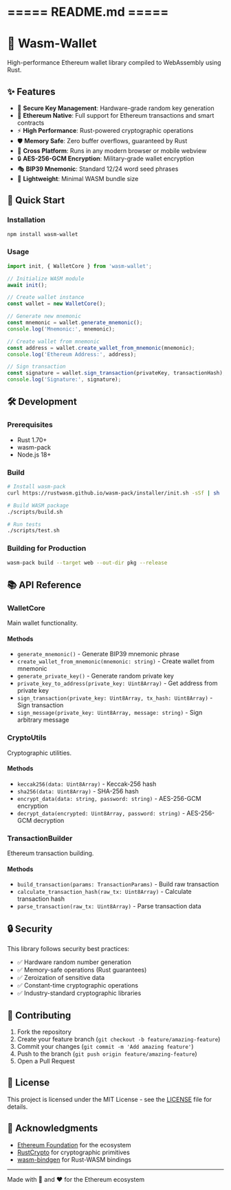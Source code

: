 
# ===== README.md =====
# 🦀 Wasm-Wallet

High-performance Ethereum wallet library compiled to WebAssembly using Rust.

## ✨ Features

- 🔐 **Secure Key Management**: Hardware-grade random key generation
- 🎯 **Ethereum Native**: Full support for Ethereum transactions and smart contracts
- ⚡ **High Performance**: Rust-powered cryptographic operations
- 🛡️ **Memory Safe**: Zero buffer overflows, guaranteed by Rust
- 📱 **Cross Platform**: Runs in any modern browser or mobile webview
- 🔒 **AES-256-GCM Encryption**: Military-grade wallet encryption
- 🎭 **BIP39 Mnemonic**: Standard 12/24 word seed phrases
- 🚀 **Lightweight**: Minimal WASM bundle size

## 🚀 Quick Start

### Installation

```bash
npm install wasm-wallet
```

### Usage

```javascript
import init, { WalletCore } from 'wasm-wallet';

// Initialize WASM module
await init();

// Create wallet instance
const wallet = new WalletCore();

// Generate new mnemonic
const mnemonic = wallet.generate_mnemonic();
console.log('Mnemonic:', mnemonic);

// Create wallet from mnemonic
const address = wallet.create_wallet_from_mnemonic(mnemonic);
console.log('Ethereum Address:', address);

// Sign transaction
const signature = wallet.sign_transaction(privateKey, transactionHash);
console.log('Signature:', signature);
```

## 🛠️ Development

### Prerequisites

- Rust 1.70+
- wasm-pack
- Node.js 18+

### Build

```bash
# Install wasm-pack
curl https://rustwasm.github.io/wasm-pack/installer/init.sh -sSf | sh

# Build WASM package
./scripts/build.sh

# Run tests
./scripts/test.sh
```

### Building for Production

```bash
wasm-pack build --target web --out-dir pkg --release
```

## 📚 API Reference

### WalletCore

Main wallet functionality.

#### Methods

- `generate_mnemonic()` - Generate BIP39 mnemonic phrase
- `create_wallet_from_mnemonic(mnemonic: string)` - Create wallet from mnemonic
- `generate_private_key()` - Generate random private key
- `private_key_to_address(private_key: Uint8Array)` - Get address from private key
- `sign_transaction(private_key: Uint8Array, tx_hash: Uint8Array)` - Sign transaction
- `sign_message(private_key: Uint8Array, message: string)` - Sign arbitrary message

### CryptoUtils

Cryptographic utilities.

#### Methods

- `keccak256(data: Uint8Array)` - Keccak-256 hash
- `sha256(data: Uint8Array)` - SHA-256 hash
- `encrypt_data(data: string, password: string)` - AES-256-GCM encryption
- `decrypt_data(encrypted: Uint8Array, password: string)` - AES-256-GCM decryption

### TransactionBuilder

Ethereum transaction building.

#### Methods

- `build_transaction(params: TransactionParams)` - Build raw transaction
- `calculate_transaction_hash(raw_tx: Uint8Array)` - Calculate transaction hash
- `parse_transaction(raw_tx: Uint8Array)` - Parse transaction data

## 🔒 Security

This library follows security best practices:

- ✅ Hardware random number generation
- ✅ Memory-safe operations (Rust guarantees)
- ✅ Zeroization of sensitive data
- ✅ Constant-time cryptographic operations
- ✅ Industry-standard cryptographic libraries

## 🤝 Contributing

1. Fork the repository
2. Create your feature branch (`git checkout -b feature/amazing-feature`)
3. Commit your changes (`git commit -m 'Add amazing feature'`)
4. Push to the branch (`git push origin feature/amazing-feature`)
5. Open a Pull Request

## 📄 License

This project is licensed under the MIT License - see the [LICENSE](LICENSE) file for details.

## 🙏 Acknowledgments

- [Ethereum Foundation](https://ethereum.org/) for the ecosystem
- [RustCrypto](https://github.com/RustCrypto) for cryptographic primitives
- [wasm-bindgen](https://github.com/rustwasm/wasm-bindgen) for Rust-WASM bindings

---

Made with 🦀 and ❤️ for the Ethereum ecosystem